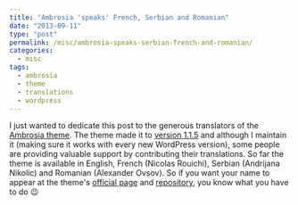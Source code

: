 ```yaml
---
title: "Ambrosia 'speaks' French, Serbian and Romanian"
date: "2013-09-11"
type: "post"
permalink: /misc/ambrosia-speaks-serbian-french-and-romanian/
categories:
  - misc
tags:
  - ambrosia
  - theme
  - translations
  - wordpress
---
```


I just wanted to dedicate this post to the generous translators of the [Ambrosia theme](http://phrappe.com/ambrosia-theme/ "Ambrosia theme"). The theme made it to [version 1.1.5](http://wordpress.org/themes/ambrosia "Ambrosia theme") and although I maintain it (making sure it works with every new WordPress version), some people are providing valuable support by contributing their translations. So far the theme is available in English, French (Nicolas Rouichi), Serbian (Andrijana Nikolic) and Romanian (Alexander Ovsov). So if you want your name to appear at the theme's [official page](http://phrappe.com/ambrosia-theme/ "Ambrosia Theme") and [repository](https://github.com/tsevdos/Ambrosia "Ambrosia theme repository"), you know what you have to do 😉
